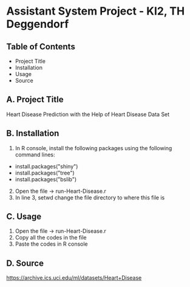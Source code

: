 # Assistant System Project - KI2, TH Deggendorf

## Table of Contents
* Project Title
* Installation
* Usage
* Source


A. Project Title
--------------------
Heart Disease Prediction with the Help of Heart Disease Data Set


B. Installation
-------------------
1. In R console, install the following packages using the following command lines:
- install.packages("shiny")
- install.packages("tree")
- install.packages("bslib")
2. Open the file -> run-Heart-Disease.r
3. In line 3, setwd
change the file directory to where this file is

C. Usage
-------------
1. Open the file -> run-Heart-Disease.r
2. Copy all the codes in the file
3. Paste the codes in R console


D. Source
--------------
https://archive.ics.uci.edu/ml/datasets/Heart+Disease
